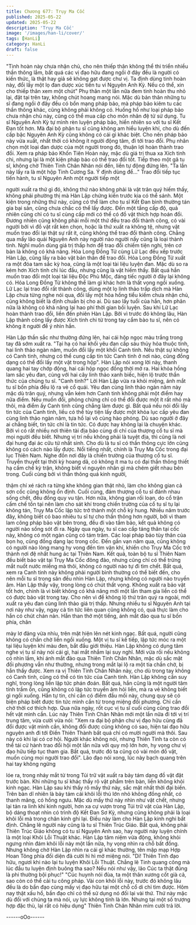 ```yaml
---
title: Chương 677: Trụy Ma Cốc
published: 2025-05-22
updated: 2025-05-22
description: 'Trụy Ma Cốc'
image: '/images/han-li/cover/'
tags: [HanLi]
category: HanLi
draft: false
---
```


"Tinh hoàn này chưa nhận chủ, cho nên thiếp thân không thể thi
triển nhiều thần thông lắm, bất quá các vị đạo hữu đang ngồi ở
đây đều là người có kiến thức, là thật hay giả sẽ không gạt được
chư vị. Ta định dùng tinh hoàn này, đổi lấy một lọ đan dược xúc
tiến tu vi Nguyên Anh Kỳ. Nếu có thể, xin cho thiếp thân xem một
chút" Phụ thân một lần nữa đem tinh hoàn thu nhỏ lại, đặt tại trên
tay, không chút hoang mang nói.
Mặc dù bản thân những tu sĩ đang ngồi ở đây đều có bổn mạng
pháp bảo, mà pháp bảo kiêm tu các thần thông khác, cũng không
phải không có. Huống hồ như loại pháp bảo chưa nhận chủ này,
cũng có thể mua cấp cho môn nhân đệ tử sử dụng.
Tu sĩ Nguyên Anh Kỳ tự mình rèn luyện pháp bảo, hiển nhiên so
với tu sĩ Kết Đan tốt hơn.
Mà đại bộ phận tu sĩ cũng không am hiểu luyện khí, cho dù đến
cấp bậc Nguyên Anh Kỳ cũng không có cái gì khác biệt. Cho nên
pháp bảo này vừa xuất, nhất thời có không ít người động tâm, đi
tới trao đổi.
Phụ nhân chọn một loại đan dược của một người trong đó, thuận
lợi hoàn thành trao đổi.
Xem ra pháp bảo Khốn Tiên Hoàn này, mặc dù giá trị thua xa Xích
tinh chi, nhưng lại là một kiện pháp bảo có thể trao đổi tốt.
Tiếp theo một gã tu sĩ, không chờ Thiên Tinh Chân Nhân nói đến,
liền tự động đứng lên.
"Ta lần này lấy ra là một hộp Tinh Cương Sa. Ý định dùng để…"
Trao đổi tiếp tục tiến hành, tu sĩ Nguyên Anh một người tiếp một

người xuất ra thứ gì đó, không thứ nào không phải là vật trân quý
hiếm thấy, không phải phường thị mà Hàn Lập chứng kiến trước
kia có thể sánh. Một kiện trong những thứ này, cũng có thể làm
cho tu sĩ Kết Đan bình thường tán gia bại sản, cũng chưa chắc có
thể lấy được.
Đến một tầng cấp độ, quả nhiên cũng chỉ có tu sĩ cùng cấp mới
có thể có đồ vật thích hợp hoán đổi.
Đương nhiên cũng không phải mỗi một thứ đều trao đổi thành
công, có vài người bởi vì đồ vật rất kén chọn, hoặc là thứ xuất ra
không tệ, nhưng vật muốn trao đổi lại thật sự rất ít, cũng không
thể trao đổi thành công.
Chẳng qua mấy lão quái Nguyên Anh này người nào người nấy
cũng là loại thành tinh. Nghĩ muốn dùng giá trị thấp hơn để trao
đổi chiếm tiện nghi, trên cơ bản là không có khả năng.
Hỏa Long Đồng Tử cùng Lữ Lạc đều xếp trước Hàn Lập, cũng lấy
ra bảo vật bản thân để trao đổi.
Hỏa Long Đồng Tử xuất ra một đóa tam sắc kỳ hoa, cũng là một
loại tài liệu luyện đan. Mặc dù so ra kém hơn Xích tinh chi lúc
đầu, nhưng cũng là vật hiếm thấy. Bất quá hắn muốn trao đổi một
loại tài liệu Độc Phù Mộc, đáng tiếc người ở đây lại không có. Hỏa
Long Đồng Tử không thể làm gì khác hơn là thất vọng ngồi
xuống.
Lữ Lạc lại trao đổi rất thành công, dùng một lọ linh thảo trấp dịch
mà Hàn Lập chưa từng nghe nói qua, đổi lấy một hỏa hồng tiểu
kiếm chưa nhận chủ, cũng không biết là định chuẩn bị cho ai.
Dù sao lấy tuổi của hắn, hơn phân nữa là không có khả năng lại
hao phí thời gian bồi luyện.
Sau khi Lữ Lạc hoàn thành trao đổi, liền đến phiên Hàn Lập.
Bởi vì trước đó không lâu, Hàn Lập thành công lấy được Xích tinh
chi từ trong tay cẩm bào tu sĩ, nên có không ít người để ý nhìn
hắn.

Hàn Lập thần sắc như thường đứng lên, hai cái hộp ngọc màu
trắng trong tay đã sớm xuất ra. "Tại hạ có hai khối yêu đan cấp
sáu thủy hỏa thuộc tính, hai linh thảo ngàn năm, muốn đổi lấy một
khối Canh tinh. Nếu thật sự không có Canh tinh, nhưng có thể
cung cấp tin tức Canh tinh ở nơi nào, cũng đồng dạng có thể đổi
lấy một vật trong hộp".
Hàn Lập nói xong lời này, thanh quang hai tay chớp động, hai cái
hộp ngọc đồng thời mở ra.
Hai khỏa hồng lam sắc yêu đan, cùng với hai cây linh thảo xanh
biếc, hiện lộ trước thần thức của chúng tu sĩ.
"Canh tinh?"
Lời Hàn Lập vừa ra khỏi miệng, ánh mắt tu sĩ bốn phía đều lộ ra
vẻ cổ quái.
Yêu đan cùng linh thảo ngàn năm này mặc dù trân quý, nhưng
vẫn kém hơn Canh tinh không phải một điểm hay nữa điểm. Nếu
muốn đổi, phỏng chừng chỉ có thể đổi được một ít rất nhỏ mà
thôi, mà điểm ấy Canh tinh cũng chẳng làm được gì. Bất quá nếu
nói đổi lấy tin tức của Canh tinh, liều có thể tùy tiện lấy được một
khỏa lục cấp yêu đan cùng linh thảo ngàn năm, tựa hồ lại vô cùng
hào phóng.
Dù sao người ở đây ai chẳng biết, tin tức chỉ là tin tức. Có được
hay không lại là chuyện khác. Bởi vì có rất nhiều nơi thiên tài địa
bảo cùng di chỉ của thượng cổ tu sĩ mà mọi người đều biết.
Nhưng vị trí nếu không phải là tuyệt địa, thì cũng là nơi đại hung
đại ác cữu tử nhất sinh. Cho dù là tu sĩ có thần thông cực lớn
cũng không có cách nào lấy được.
Nổi tiếng nhất, chính là Trụy Ma Cốc trong đại lục Thiên Nam.
Nghe đồn nơi đây là chiến trường của thượng cổ tu sĩ. Truyền
thuyết tại thời kỳ hoang dã, có không ít ma tu có đại thần thông
thiết hạ cấm chế kỳ trận, không biết vì nguyên nhân gì mà chém
giết nhau bên trong. Cuối cùng bởi vì thần thông quá kinh người,

thậm chí xé rách ra từng khe không gian thật nhỏ, làm cho không
gian cả sơn cốc cũng không ổn định.
Cuối cùng, đám thượng cổ tu sĩ đánh nhau sống chết, đều đồng
quy vu tận.
Hơn nữa, không gian rối loạn, do cổ trận cấm chế tồn tại nên làm
cho sát khí trong chiến trường của cổ tu sĩ tụ lại không tán, Trụy
Ma Cốc lập tức trở thành một chỗ kỳ hung.
Nhiều năm trước đây, không biết có bao nhiêu tu sĩ tự cho thần
thông hơn người, bởi vì tham lam công pháp bảo vật bên trong,
đều đi vào tầm bảo, kết quả không có người nào sống sót đi ra.
Ngày qua ngày, tu sĩ cao cấp táng thân tại cốc này, không có một
ngàn cũng có tám trăm. Các loại pháp bảo tùy thân của bọn họ,
cũng đồng dạng lạc trong cốc.
Đến gần vạn năm qua, cũng không có người nào lòng mang hy
vong đến tìm vận khí, khiến cho Trụy Ma Cốc trở thành nơi đệ
nhất hung ác tại Thiên Nam.
Kết quả, toàn bộ tu sĩ Thiên Nam đều biết bảo vật tại Trụy Ma Cốc
đông đảo, nhưng cũng chỉ có thể trừng mắt nuốt nước miềng mà
thôi, không có người nào tự đi tìm chết.
Bất quá, xem ra Canh tinh này không phải người bình thường có
thể biết đến, cho nên mỗi tu sĩ trong sân đều nhìn Hàn Lập,
nhưng không có người nào truyền âm.
Hàn Lập thấy vậy, trong lòng có chút thất vọng.
Không xuất ra bảo vật tốt hơn, chính là vì biết không có khả năng
mới một lần tham gia liền có thể có được bảo vật trong tay. Cho
nên vì để không lộ thứ trân quý ra ngoài, mới xuất ra yêu đan
cùng linh thảo giá trị thấp. Nhưng nhiều tu sĩ Nguyên Anh tại nơi
này như vậy, ngay cả tin tức liên quan cũng không có, quả thực
làm cho hắn có chút chán nản.
Hắn than thở một tiếng, ánh mắt đảo qua tu sĩ bốn phía, chân

mày lơ đảng vừa nhíu, trên mặt hiện lên nét kinh ngạc.
Bất quá, người cũng không có chần chờ liền ngồi xuống.
Một vị tu sĩ kế tiếp, lập tức móc ra một tại liệu luyện khí màu đen,
bắt đầu giới thiệu.
Hàn Lập không có dụng tâm nghe vị tu sĩ này nói cái gì, hai mắt
nhắm lại suy nghĩ.
Mới vừa rồi nếu không có nhìn lầm, khi ánh mắt đảo qua Thiên
Tinh Chân Nhân, mặc dù sắc mặt đối phương vẫn như thường,
nhưng trong mắt lại lộ ra một tia chần chờ, bị hắn thấy được. Xem
ra vị Thiên Tinh Chân Nhân này, cho dù trong tay không có Canh
tinh, cũng có thể có tin tức của Canh tinh.
Hàn Lập không cần suy nghĩ, trong lòng liền lập tức phán đoán.
Bất quá, hắn cũng là một người tâm tính trầm ổn, cũng không có
lập tức truyền âm hỏi liền, mà ra vẻ không biết gì ngồi xuống.
Hắn tự tin, chỉ cần có điểm đầu mối này, chung quy sẽ có biện
pháp biết được tin tức mình cần từ trong miệng đối phương. Chỉ
cần chờ thời cơ thích hợp.
Qua nữa ngày, rốt cục vị tu sĩ cuối cùng cũng trao đổi hết vật
mình cần.
Lúc này Thiên Tinh Chân Nhân mới một lần nữa đi tới vị trí trung
tâm, vừa cười vừa nói:
"Xem ra đại bộ phận chư vị đạo hữu cũng đã đổi được vật mình
cần, không đổi được cũng không có sao, hiện tai đạo hữu nguyên
anh đi tới Điền Thiên Thành bất quá chỉ có mười người mà thôi.
Sau này có khi lại có cơ hội. Người khác không nói, nhưng Thiên
Tinh ta còn có thể tái cử hành trao đổi hội một lần nữa với quy mộ
lớn hơn, hy vọng chư vị đạo hữu tiếp tục tham gia. Bất quá, trước
đó ta cũng có vài món đồ vật, muốn cùng mọi người trao đổi".
Lão đạo nói xong, lúc này bạch quang trên hai tay không ngừng

lóe ra, trong nháy mắt từ trong Túi trữ vật xuất ra bảy tám dạng
đồ vật đặt trước bàn.
Khi những tu sĩ khác thấy rõ vật phẩm trên bàn, liền không khỏi
kinh ngạc.
Hàn Lập sau khi thấy rõ mấy thứ này, sắc mặt nhất thời đại biến.
Trên bàn dĩ nhiên là bảy tám cái khôi lỗi thú lớn nhỏ không đồng
nhất, có thanh mãng, có hồng ngưu.
Mặc dù mấy thứ này nhìn như vật chết, nhưng lại tản ra linh khí
kinh người, hơn xa cự vượn trong Túi trữ vật của Hàn Lập, bộ
dáng thoạt nhìn có trình độ Kết Đan Sơ Kỳ, nhưng cũng không
phải là loại khôi lỗi mà trong chân kinh ghi lại. Điều này làm cho
Hàn Lập kinh nghi bất định.
Chẳng lẽ người này cũng là tu sĩ Thiên Trúc Giáo. Bất quá, không
phải Thiên Trúc Giáo không có tu sĩ Nguyên Anh sao, hay người
này luyện chính là một loại Khôi Lỗi Thuật khác.
Hàn Lập tâm niệm vừa động, không khỏi ngưng nhìn đám khôi lỗi
này một lần nữa, hy vọng nhìn ra chỗ bất đồng.
Nhưng không chờ Hàn Lập nhìn ra cái gì khác thường, tên mập
mạp Hợp Hoan Tông phía đối diện đã cười hì hì mở miệng nói.
"Di! Thiên Tinh đạo hữu, ngươi khi nào lại tu luyện Khôi Lỗi Thuật.
Chẳng lẽ Tinh quang công mà lúc đầu tu luyện định buông tha
sao? Nếu nói như vậy, lão Cúc ta thật đúng là phi thường bội
phục!"
"Cúc huynh nói đùa, ta một thân xương cốt già cả, sao còn có thể
cải tu công pháp. Vài con khôi lỗi này, trước đó không lâu đều là
do bần đạo cùng mấy vị đạo hữu tại một chỗ cổ di chỉ tìm được.
Hôm nay thật xấu hổ, bần đạo chỉ có thể sử dụng nó đối lại vài
thứ. Thứ này mặc dù đối với chúng ta mà nói, uy lực không tính là
lớn. Nhưng tại một số trượng hợp đặc thù, lại rất có hiệu dụng"
Thiên Tinh Chân Nhân mỉm cười trả lời.

------oOo------

